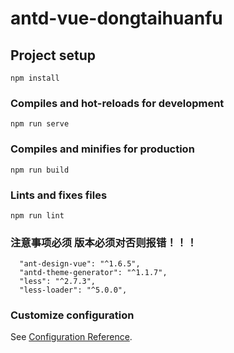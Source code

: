 # antd-vue-dongtaihuanfu

## Project setup
```
npm install
```

### Compiles and hot-reloads for development
```
npm run serve
```

### Compiles and minifies for production
```
npm run build
```

### Lints and fixes files
```
npm run lint
```
### 注意事项必须 版本必须对否则报错！！！

```
  "ant-design-vue": "^1.6.5",
  "antd-theme-generator": "^1.1.7",
  "less": "^2.7.3",
  "less-loader": "^5.0.0",
```
### Customize configuration
See [Configuration Reference](https://cli.vuejs.org/config/).
